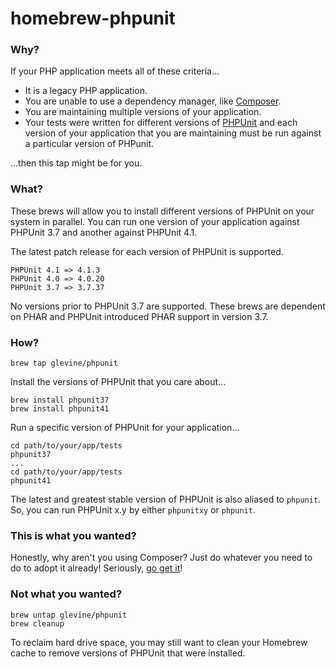 homebrew-phpunit
================
### Why?
If your PHP application meets all of these criteria...

* It is a legacy PHP application.
* You are unable to use a dependency manager, like [Composer](https://getcomposer.org/).
* You are maintaining multiple versions of your application.
* Your tests were written for different versions of [PHPUnit](http://phpunit.de/) and each version of your application that you are maintaining must be run against a particular version of PHPunit.

...then this tap might be for you.

### What?
These brews will allow you to install different versions of PHPUnit on your system in parallel. You can run one version of your application against PHPUnit 3.7 and another against PHPUnit 4.1.

The latest patch release for each version of PHPUnit is supported.

```
PHPUnit 4.1 => 4.1.3
PHPUnit 4.0 => 4.0.20
PHPUnit 3.7 => 3.7.37
```

No versions prior to PHPUnit 3.7 are supported. These brews are dependent on PHAR and PHPUnit introduced PHAR support in version 3.7.

### How?
`brew tap glevine/phpunit`

Install the versions of PHPUnit that you care about...

```
brew install phpunit37
brew install phpunit41
```

Run a specific version of PHPUnit for your application...

```
cd path/to/your/app/tests
phpunit37
...
cd path/to/your/app/tests
phpunit41
```

The latest and greatest stable version of PHPUnit is also aliased to `phpunit`. So, you can run PHPUnit x.y by either `phpunitxy` or `phpunit`.

### This is what you wanted?

Honestly, why aren't you using Composer? Just do whatever you need to do to adopt it already! Seriously, [go get it](https://getcomposer.org/)!

### Not what you wanted?

```
brew untap glevine/phpunit
brew cleanup
```

To reclaim hard drive space, you may still want to clean your Homebrew cache to remove versions of PHPUnit that were installed.
